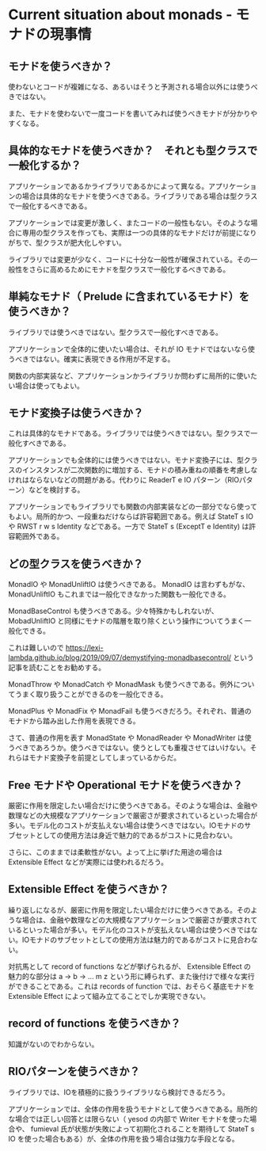 # Current situation about monads - モナドの現事情

## モナドを使うべきか？

使わないとコードが複雑になる、あるいはそうと予測される場合以外には使うべきではない。

また、モナドを使わないで一度コードを書いてみれば使うべきモナドが分かりやすくなる。

## 具体的なモナドを使うべきか？　それとも型クラスで一般化するか？

アプリケーションであるかライブラリであるかによって異なる。アプリケーションの場合は具体的なモナドを使うべきである。ライブラリである場合は型クラスで一般化するべきである。

アプリケーションでは変更が激しく、またコードの一般性もない。そのような場合に専用の型クラスを作っても、実際は一つの具体的なモナドだけが前提になりがちで、型クラスが肥大化しやすい。

ライブラリでは変更が少なく、コードに十分な一般性が確保されている。その一般性をさらに高めるためにモナドを型クラスで一般化するべきである。

## 単純なモナド（ Prelude に含まれているモナド）を使うべきか？

ライブラリでは使うべきではない。型クラスで一般化すべきである。

アプリケーションで全体的に使いたい場合は、それが IO モナドではないなら使うべきではない。確実に表現できる作用が不足する。

関数の内部実装など、アプリケーションかライブラリか問わずに局所的に使いたい場合は使ってもよい。

## モナド変換子は使うべきか？

これは具体的なモナドである。ライブラリでは使うべきではない。型クラスで一般化すべきである。

アプリケーションでも全体的には使うべきではない。モナド変換子には、型クラスのインスタンスが二次関数的に増加する、モナドの積み重ねの順番を考慮しなけれはならないなどの問題がある。代わりに ReaderT e IO パターン（RIOパターン）などを検討する。

アプリケーションでもライブラリでも関数の内部実装などの一部分でなら使ってもよい。局所的かつ、一段重ねだけならば許容範囲である。例えば StateT s IO や RWST r w s Identity などである。一方で StateT s (ExceptT e Identity) は許容範囲外である。

## どの型クラスを使うべきか？

MonadIO や MonadUnliftIO は使うべきである。 MonadIO は言わずもがな、 MonadUnliftIO もこれまでは一般化できなかった関数も一般化できる。

MonadBaseControl も使うべきである。少々特殊かもしれないが、 MobadUnliftIO と同様にモナドの階層を取り除くという操作についてうまく一般化できる。

これは難しいので https://lexi-lambda.github.io/blog/2019/09/07/demystifying-monadbasecontrol/ という記事を読むことをお勧めする。

MonadThrow や MonadCatch や MonadMask も使うべきである。例外についてうまく取り扱うことができるのを一般化できる。

MonadPlus や MonadFix や MonadFail も使うべきだろう。それぞれ、普通のモナドから踏み出した作用を表現できる。

さて、普通の作用を表す MonadState や MonadReader や MonadWriter は使うべきであろうか。使うべきではない。使うとしても重複させてはいけない。それらはモナド変換子を前提としてしまっているからだ。

## Free モナドや Operational モナドを使うべきか？

厳密に作用を限定したい場合だけに使うべきである。そのような場合は、金融や数理などの大規模なアプリケーションで厳密さが要求されているといった場合が多い。モデル化のコストが支払えない場合は使うべきではない。IOモナドのサブセットとしての使用方法は身近で魅力的であるがコストに見合わない。

さらに、このままでは柔軟性がない。よって上に挙げた用途の場合は Extensible Effect などが実際には使われるだろう。

## Extensible Effect を使うべきか？

繰り返しになるが、厳密に作用を限定したい場合だけに使うべきである。そのような場合は、金融や数理などの大規模なアプリケーションで厳密さが要求されているといった場合が多い。モデル化のコストが支払えない場合は使うべきではない。IOモナドのサブセットとしての使用方法は魅力的であるがコストに見合わない。

対抗馬として record of functions などが挙げられるが、 Extensible Effect の魅力的な部分は a -> b -> ... m z という形に縛られず、また後付けで様々な実行ができることである。これは records of function では、おそらく基底モナドを Extensible Effect によって組み立てることでしか実現できない。

## record of functions を使うべきか？

知識がないのでわからない。

## RIOパターンを使うべきか？

ライブラリでは、IOを積極的に扱うライブラリなら検討できるだろう。

アプリケーションでは、全体の作用を扱うモナドとして使うべきである。局所的な場合では正しい回答とは限らない（ yesod の内部で Writer モナドを使った場合や、 fumieval 氏が状態が失敗によって初期化されることを期待して StateT s IO を使った場合もある）が、全体の作用を扱う場合は強力な手段となる。
